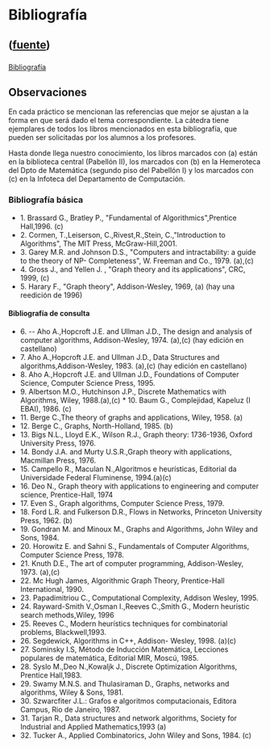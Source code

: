 # Bibliografía
([fuente](https://campus.exactas.uba.ar/course/view.php?id=992&section=3))
---
###
[Bibliografía](https://campus.exactas.uba.ar/course/view.php?id=992&section=3)

## Observaciones

En cada práctico se mencionan las referencias que mejor se ajustan a la forma
en que será dado el tema correspondiente. La cátedra tiene ejemplares de todos
los libros mencionados en esta bibliografía, que pueden ser solicitadas por
los alumnos a los profesores.

Hasta donde llega nuestro conocimiento, los libros marcados con (a) están en
la biblioteca central (Pabellón II), los marcados con (b) en la Hemeroteca del
Dpto de Matemática (segundo piso del Pabellón I) y los marcados con (c) en la
Infoteca del Departamento de Computación.

### Bibliografía básica

  - 1\. Brassard G., Bratley P., "Fundamental of Algorithmics",Prentice Hall,1996. (c)
  - 2\. Cormen, T.,Leiserson, C.,Rivest,R.,Stein, C.,"Introduction to Algorithms", The MIT Press, McGraw-Hill,2001.
  - 3\. Garey M.R. and Johnson D.S., "Computers and intractability: a guide to the theory of NP- Completeness", W. Freeman and Co., 1979. (a),(c)
  - 4\. Gross J., and Yellen J. , "Graph theory and its applications", CRC, 1999, (c)
  - 5\. Harary F., "Graph theory", Addison-Wesley, 1969, (a) (hay una reedición de 1996)

#### Bibliografía de consulta

  - 6\. -- Aho A.,Hopcroft J.E. and Ullman J.D., The design and analysis of computer algorithms, Addison-Wesley, 1974. (a),(c) (hay edición en castellano)
  - 7\. Aho A.,Hopcroft J.E. and Ullman J.D., Data Structures and algorithms,Addison-Wesley, 1983. (a),(c) (hay edición en castellano)
  - 8\. Aho A.,Hopcroft J.E. and Ullman J.D., Foundations of Computer Science, Computer Science Press, 1995.
  - 9\. Albertson M.O., Hutchinson J.P., Discrete Mathematics with Algorithms, Wiley, 1988.(a),(c) * 10. Baum G., Complejidad, Kapeluz (I EBAI), 1986. (c)
  - 11\. Berge C.,The theory of graphs and applications, Wiley, 1958. (a)
  - 12\. Berge C., Graphs, North-Holland, 1985. (b)
  - 13\. Bigs N.L., Lloyd E.K., Wilson R.J., Graph theory: 1736-1936, Oxford University Press, 1976.
  - 14\. Bondy J.A. and Murty U.S.R.,Graph theory with applications, Macmillan Press, 1976.
  - 15\. Campello R., Maculan N.,Algoritmos e heurísticas, Editorial da Universidade Federal Fluminense, 1994.(a)(c)
  - 16\. Deo N., Graph theory with applications to engineering and computer science, Prentice-Hall, 1974
  - 17\. Even S., Graph algorithms, Computer Science Press, 1979.
  - 18\. Ford L.R. and Fulkerson D.R., Flows in Networks, Princeton University Press, 1962. (b)
  - 19\. Gondran M. and Minoux M., Graphs and Algorithms, John Wiley and Sons, 1984.
  - 20\. Horowitz E. and Sahni S., Fundamentals of Computer Algorithms, Computer Science Press, 1978.
  - 21\. Knuth D.E., The art of computer programming, Addison-Wesley, 1973. (a),(c)
  - 22\. Mc Hugh James, Algorithmic Graph Theory, Prentice-Hall International, 1990.
  - 23\. Papadimitriou C., Computational Complexity, Addison Wesley, 1995.
  - 24\. Rayward-Smith V.,Osman I.,Reeves C.,Smith G., Modern heuristic search methods,Wiley, 1996
  - 25\. Reeves C., Modern heurístics techniques for combinatorial problems, Blackwell,1993.
  - 26\. Segdewick, Algorithms in C++, Addison- Wesley, 1998. (a)(c)
  - 27\. Sominsky I.S, Método de Inducción Matemática, Lecciones populares de matemática, Editorial MIR, Moscú, 1985.
  - 28\. Syslo M.,Deo N.,Kowaljk J., Discrete Optimization Algorithms, Prentice Hall,1983.
  - 29\. Swamy M.N.S. and Thulasiraman D., Graphs, networks and algorithms, Wiley & Sons, 1981.
  - 30\. Szwarcfiter J.L.: Grafos e algoritmos computacionais, Editora Campus, Rio de Janeiro, 1987.
  - 31\. Tarjan R., Data structures and network algorithms, Society for Industrial and Applied Mathematics,1993 (a)
  - 32\. Tucker A., Applied Combinatorics, John Wiley and Sons, 1984. (c)

